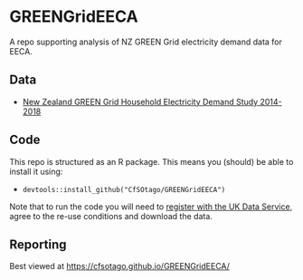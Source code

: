 # GREENGridEECA
A repo supporting analysis of NZ GREEN Grid electricity demand data for EECA.

## Data

 * [New Zealand GREEN Grid Household Electricity Demand Study 2014-2018](http://reshare.ukdataservice.ac.uk/853334/)

## Code

This repo is structured as an R package. This means you (should) be able to install it using:

 * `devtools::install_github("CfSOtago/GREENGridEECA")`
 
Note that to run the code you will need to [register with the UK Data Service](https://beta.ukdataservice.ac.uk/myaccount/credentials), agree to the re-use conditions and download the data.

## Reporting

Best viewed at https://cfsotago.github.io/GREENGridEECA/
